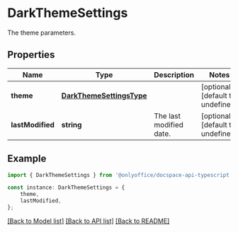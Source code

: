 # DarkThemeSettings

The theme parameters.

## Properties

Name | Type | Description | Notes
------------ | ------------- | ------------- | -------------
**theme** | [**DarkThemeSettingsType**](DarkThemeSettingsType.md) |  | [optional] [default to undefined]
**lastModified** | **string** | The last modified date. | [optional] [default to undefined]

## Example

```typescript
import { DarkThemeSettings } from '@onlyoffice/docspace-api-typescript';

const instance: DarkThemeSettings = {
    theme,
    lastModified,
};
```

[[Back to Model list]](../README.md#documentation-for-models) [[Back to API list]](../README.md#documentation-for-api-endpoints) [[Back to README]](../README.md)

